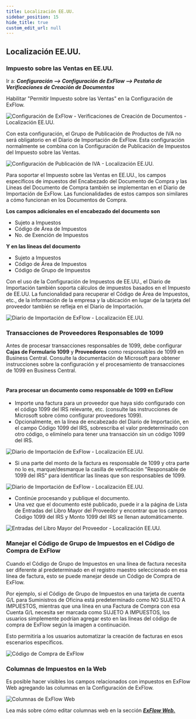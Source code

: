 ```yaml
---
title: Localización EE.UU.
sidebar_position: 15
hide_title: true
custom_edit_url: null
---
```

## Localización EE.UU.

### Impuesto sobre las Ventas en EE.UU.

Ir a: ***Configuración \--\> Configuración de ExFlow \--\> Pestaña de Verificaciones de Creación de Documentos***

Habilitar "Permitir Impuesto sobre las Ventas" en la Configuración de ExFlow.

![Configuración de ExFlow - Verificaciones de Creación de Documentos - Localización EE.UU.](@site/static/img/media/exflow-setup-doc-posting-checks-002-ca-us.png)

Con esta configuración, el Grupo de Publicación de Productos de IVA no será obligatorio en el Diario de Importación de ExFlow. Esta configuración normalmente se combina con la Configuración de Publicación de Impuestos del Impuesto sobre las Ventas.

![Configuración de Publicación de IVA - Localización EE.UU.](@site/static/img/media/image357.png)

Para soportar el Impuesto sobre las Ventas en EE.UU., los campos específicos de impuestos del Encabezado del Documento de Compra y las Líneas del Documento de Compra también se implementan en el Diario de Importación de ExFlow. Las funcionalidades de estos campos son similares a cómo funcionan en los Documentos de Compra.

**Los campos adicionales en el encabezado del documento son**

- Sujeto a Impuestos
- Código de Área de Impuestos
- No. de Exención de Impuestos

**Y en las líneas del documento**

- Sujeto a Impuestos
- Código de Área de Impuestos
- Código de Grupo de Impuestos

Con el uso de la Configuración de Impuestos de EE.UU., el Diario de Importación también soporta cálculos de impuestos basados en el Impuesto de EE.UU. La funcionalidad para recuperar el Código de Área de Impuestos, etc., de la información de la empresa y la ubicación en lugar de la tarjeta del proveedor también se refleja en el Diario de Importación.

![Diario de Importación de ExFlow - Localización EE.UU.](@site/static/img/media/image367.png)

### Transacciones de Proveedores Responsables de 1099<br/>
Antes de procesar transacciones responsables de 1099, debe configurar **Cajas de Formulario 1099** y **Proveedores** como responsables de 1099 en Business Central. Consulte la documentación de Microsoft para obtener instrucciones sobre la configuración y el procesamiento de transacciones de 1099 en Business Central.<br/><br/>

#### Para procesar un documento como responsable de 1099 en ExFlow<br/>
* Importe una factura para un proveedor que haya sido configurado con el código 1099 del IRS relevante, etc. (consulte las instrucciones de Microsoft sobre cómo configurar proveedores 1099).
* Opcionalmente, en la línea de encabezado del Diario de Importación, en el campo Código 1099 del IRS, sobrescriba el valor predeterminado con otro código, o elimínelo para tener una transacción sin un código 1099 del IRS.

![Diario de Importación de ExFlow - Localización EE.UU.](@site/static/img/media/import-journal-008-us-irs-1099.png)

* Si una parte del monto de la factura es responsable de 1099 y otra parte no lo es, marque/desmarque la casilla de verificación "Responsable de 1099 del IRS" para identificar las líneas que son responsables de 1099.

![Diario de Importación de ExFlow - Localización EE.UU.](@site/static/img/media/import-journal-lines-002-us-irs-1099.png)

* Continúe procesando y publique el documento.
* Una vez que el documento esté publicado, puede ir a la página de Lista de Entradas del Libro Mayor del Proveedor y encontrar que los campos Código 1099 del IRS y Monto 1099 del IRS se llenan automáticamente.

![Entradas del Libro Mayor del Proveedor - Localización EE.UU.](@site/static/img/media/vendor-ledger-entries-001.png)


### Manejar el Código de Grupo de Impuestos en el Código de Compra de ExFlow

Cuando el Código de Grupo de Impuestos en una línea de factura necesita ser diferente al predeterminado en el registro maestro seleccionado en esa línea de factura, esto se puede manejar desde un Código de Compra de ExFlow.

Por ejemplo, si el Código de Grupo de Impuestos en una tarjeta de cuenta G/L para Suministros de Oficina está predeterminado como NO SUJETO A IMPUESTOS, mientras que una línea en una Factura de Compra con esa Cuenta G/L necesita ser marcada como SUJETO A IMPUESTOS, los usuarios simplemente podrían agregar esto en las líneas del código de compra de ExFlow según la imagen a continuación.

Esto permitiría a los usuarios automatizar la creación de facturas en esos escenarios específicos.

![Código de Compra de ExFlow](@site/static/img/media/NA-exflow-purchase-code-card-tax-group-001.png)

### Columnas de Impuestos en la Web

Es posible hacer visibles los campos relacionados con impuestos en ExFlow Web agregando las columnas en la Configuración de ExFlow.

![Columnas de ExFlow Web](@site/static/img/media/tax-web-columns-001.png)

Lea más sobre cómo editar columnas web en la sección [***ExFlow Web.***](https://docs.signupsoftware.com/business-central/docs/user-manual/technical/exflow-web#exflow-web)